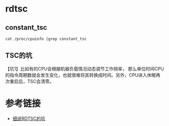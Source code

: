  # rdtsc
 
 ## constant_tsc
 
 ```
 cat /proc/cpuinfo |grep constant_tsc
 ```
 
 ## TSC的坑

【坑1】比如有的CPU会根据机器负载情况动态调节工作频率， 那么单位时间CPU的指令周期数就会发生变化，也就很难将其转换成时间。另外，CPU进入休眠再次重启后，TSC会清零。
 
 # 参考链接
 
 - [细说RDTSC的坑](http://www.wangkaixuan.tech/?p=901)
